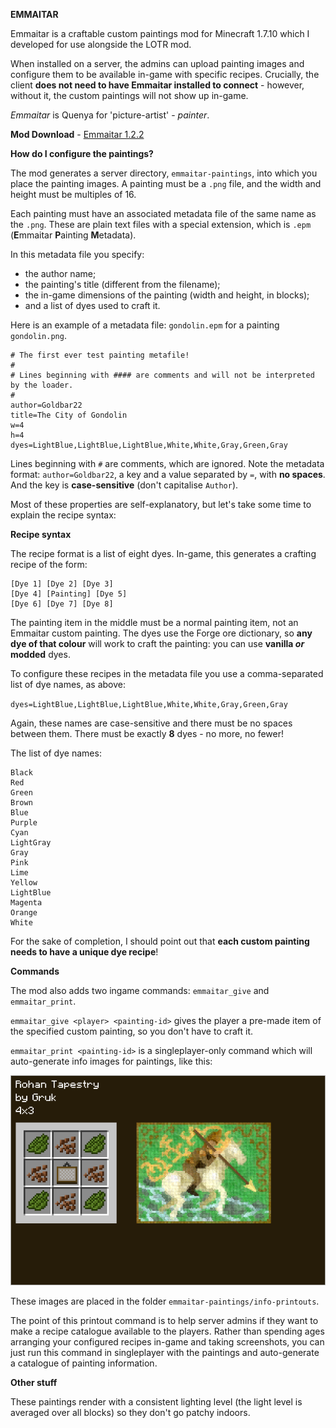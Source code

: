 **EMMAITAR**

Emmaitar is a craftable custom paintings mod for Minecraft 1.7.10 which I developed for use alongside the LOTR mod.

When installed on a server, the admins can upload painting images and configure them to be available in-game with specific recipes. Crucially, the client **does not need to have Emmaitar installed to connect** - however, without it, the custom paintings will not show up in-game.

*Emmaitar* is Quenya for 'picture-artist' - *painter*.

**Mod Download** - [Emmaitar 1.2.2](https://github.com/TheChildWalrus/Emmaitar/raw/master/Emmaitar-1.2.2.jar)


**How do I configure the paintings?**

The mod generates a server directory, `emmaitar-paintings`, into which you place the painting images. A painting must be a `.png` file, and the width and height must be multiples of 16.

Each painting must have an associated metadata file of the same name as the `.png`. These are plain text files with a special extension, which is `.epm` (**E**mmaitar **P**ainting **M**etadata).

In this metadata file you specify:
- the author name;
- the painting's title (different from the filename);
- the in-game dimensions of the painting (width and height, in blocks);
- and a list of dyes used to craft it.

Here is an example of a metadata file: `gondolin.epm` for a painting `gondolin.png`.

```
# The first ever test painting metafile!
#
# Lines beginning with #### are comments and will not be interpreted by the loader.
#
author=Goldbar22
title=The City of Gondolin
w=4
h=4
dyes=LightBlue,LightBlue,LightBlue,White,White,Gray,Green,Gray
```

Lines beginning with `#` are comments, which are ignored. Note the metadata format: `author=Goldbar22`, a key and a value separated by `=`, with **no spaces**. And the key is **case-sensitive** (don't capitalise `Author`).

Most of these properties are self-explanatory, but let's take some time to explain the recipe syntax:


**Recipe syntax**

The recipe format is a list of eight dyes. In-game, this generates a crafting recipe of the form:

```
[Dye 1] [Dye 2] [Dye 3]
[Dye 4] [Painting] [Dye 5]
[Dye 6] [Dye 7] [Dye 8]
```

The painting item in the middle must be a normal painting item, not an Emmaitar custom painting. The dyes use the Forge ore dictionary, so **any dye of that colour** will work to craft the painting: you can use **vanilla *or* modded** dyes.

To configure these recipes in the metadata file you use a comma-separated list of dye names, as above:

`dyes=LightBlue,LightBlue,LightBlue,White,White,Gray,Green,Gray`

Again, these names are case-sensitive and there must be no spaces between them. There must be exactly **8** dyes - no more, no fewer!

The list of dye names:
```
Black
Red
Green
Brown
Blue
Purple
Cyan
LightGray
Gray
Pink
Lime
Yellow
LightBlue
Magenta
Orange
White
```

For the sake of completion, I should point out that **each custom painting needs to have a unique dye recipe**!


**Commands**

The mod also adds two ingame commands: `emmaitar_give` and `emmaitar_print`.

`emmaitar_give <player> <painting-id>` gives the player a pre-made item of the specified custom painting, so you don't have to craft it.

`emmaitar_print <painting-id>` is a singleplayer-only command which will auto-generate info images for paintings, like this:

![alt text](https://github.com/TheChildWalrus/Emmaitar/blob/master/example_info_printout.png "Info printout for a Rohan Tapestry")

These images are placed in the folder `emmaitar-paintings/info-printouts`.

The point of this printout command is to help server admins if they want to make a recipe catalogue available to the players. Rather than spending ages arranging your configured recipes in-game and taking screenshots, you can just run this command in singleplayer with the paintings and auto-generate a catalogue of painting information.

**Other stuff**

These paintings render with a consistent lighting level (the light level is averaged over all blocks) so they don't go patchy indoors.
